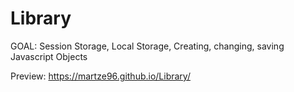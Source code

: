 # Library

GOAL: Session Storage, Local Storage, Creating, changing, saving Javascript Objects

Preview: https://martze96.github.io/Library/
